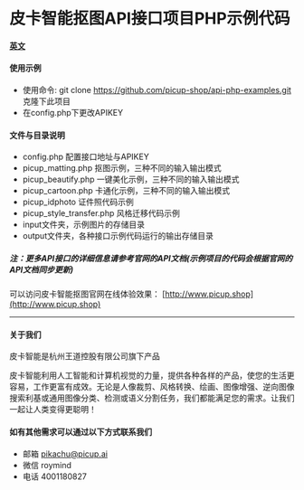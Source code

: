 # 皮卡智能抠图API接口项目PHP示例代码

#### [英文](./README.md)

#### 使用示例
- 使用命令: git clone https://github.com/picup-shop/api-php-examples.git 克隆下此项目
- 在config.php下更改APIKEY

#### 文件与目录说明

- config.php 配置接口地址与APIKEY
- picup_matting.php 抠图示例，三种不同的输入输出模式
- picup_beautify.php 一键美化示例，三种不同的输入输出模式
- picup_cartoon.php 卡通化示例，三种不同的输入输出模式
- picup_idphoto 证件照代码示例
- picup_style_transfer.php 风格迁移代码示例
- input文件夹，示例图片的存储目录
- output文件夹，各种接口示例代码运行的输出存储目录

##### 注：更多API接口的详细信息请参考官网的API文档(示例项目的代码会根据官网的API文档同步更新)
可以访问皮卡智能抠图官网在线体验效果： [http://www.picup.shop](http://www.picup.shop)

---
#### 关于我们
皮卡智能是杭州王道控股有限公司旗下产品

皮卡智能利用人工智能和计算机视觉的力量，提供各种各样的产品，使您的生活更容易，工作更富有成效。无论是人像裁剪、风格转换、绘画、图像增强、逆向图像搜索利基或通用图像分类、检测或语义分割任务，我们都能满足您的需求。让我们一起让人类变得更聪明！

#### 如有其他需求可以通过以下方式联系我们
- 邮箱
pikachu@picup.ai
- 微信
roymind
- 电话
4001180827
